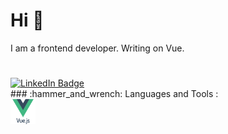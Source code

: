 # Hi :wave:
I am a frontend developer. Writing on Vue.
#
<div id="badges">
  <a href="https://www.linkedin.com/in/artsergienko/">
    <img src="https://img.shields.io/badge/LinkedIn-blue?style=for-the-badge&logo=linkedin&logoColor=white" alt="LinkedIn Badge"/>
  </a>
</div>
### :hammer_and_wrench: Languages and Tools :
<div>
  <img src="  https://github.com/devicons/devicon/blob/master/icons/vuejs/vuejs-original-wordmark.svg" title="VueJS" alt="VueJS" width="40" height="40"/>&nbsp;
</div>
